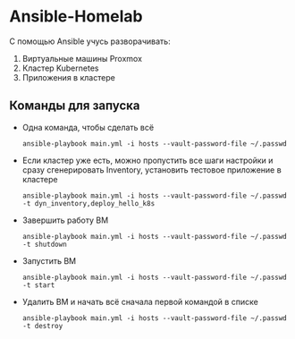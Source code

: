 # Ansible-Homelab

С помощью Ansible учусь разворачивать:
 1. Виртуальные машины Proxmox
 1. Кластер Kubernetes
 1. Приложения в кластере

## Команды для запуска

* Одна команда, чтобы сделать всё

      ansible-playbook main.yml -i hosts --vault-password-file ~/.passwd

* Если кластер уже есть, можно пропустить все шаги настройки и сразу сгенерировать Inventory, установить тестовое приложение в кластере

      ansible-playbook main.yml -i hosts --vault-password-file ~/.passwd -t dyn_inventory,deploy_hello_k8s

* Завершить работу ВМ

      ansible-playbook main.yml -i hosts --vault-password-file ~/.passwd -t shutdown

* Запустить ВМ

      ansible-playbook main.yml -i hosts --vault-password-file ~/.passwd -t start

* Удалить ВМ и начать всё сначала первой командой в списке

      ansible-playbook main.yml -i hosts --vault-password-file ~/.passwd -t destroy

